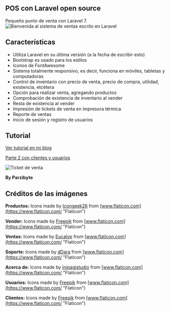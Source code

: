 ## POS con Laravel open source
Pequeño punto de venta con Laravel 7.
![Bienvenida al sistema de ventas escrito en Laravel](https://parzibyte.me/blog/wp-content/uploads/2020/03/Inicio-Punto-de-venta-con-Laravel-usuarios-y-clientes.png)

## Características

-   Utiliza Laravel en su última versión (a la fecha de escribir esto)
-   Bootstrap es usado para los estilos
-   Iconos de FontAwesome
-   Sistema totalmente responsivo, es decir, funciona en móviles, tabletas y computadoras
-   Control de inventario con precio de venta, precio de compra, utilidad, existencia, etcétera
-   Opción para realizar venta, agregando productos
-   Comprobación de existencia de inventario al vender
-   Resta de existencia al vender
-   Impresión de tickets de venta en impresora térmica
-   Reporte de ventas
-   Inicio de sesión y registro de usuarios
## Tutorial

[Ver tutorial en mi blog](https://parzibyte.me/blog/2020/03/06/sistema-ventas-laravel-bootstrap-mysql-open-source/)

[Parte 2 con clientes y usuarios](https://parzibyte.me/blog/2020/03/10/laravel-pos-clientes-usuarios/)

![Ticket de venta](https://parzibyte.me/blog/wp-content/uploads/2020/03/Ticket-de-venta-impreso-desde-PDV-con-Laravel.jpg)

**By Parzibyte**
  

## Créditos de las imágenes

  

**Productos:** Icons made by [Icongeek26](https://www.flaticon.com/authors/icongeek26  "Icongeek26") from [www.flaticon.com](https://www.flaticon.com/  "Flaticon")

**Vender:** Icons made by [Freepik](https://www.flaticon.com/authors/freepik  "Freepik") from [www.flaticon.com](https://www.flaticon.com/  "Flaticon")

**Ventas:** Icons made by [Eucalyp](https://www.flaticon.com/authors/eucalyp  "Eucalyp") from [www.flaticon.com](https://www.flaticon.com/  "Flaticon")

**Soporte:** Icons made by [dDara](https://www.flaticon.com/authors/ddara  "dDara") from [www.flaticon.com](https://www.flaticon.com/  "Flaticon")

**Acerca de:** Icons made by [inipagistudio](https://www.flaticon.com/authors/inipagistudio  "inipagistudio") from [www.flaticon.com](https://www.flaticon.com/  "Flaticon")

**Usuarios:** Icons made by [Freepik](https://www.flaticon.com/authors/freepik  "Freepik") from [www.flaticon.com](https://www.flaticon.com/  "Flaticon")

**Clientes:** Icons made by [Freepik](https://www.flaticon.com/authors/freepik "Freepik") from [www.flaticon.com](https://www.flaticon.com/ "Flaticon")
